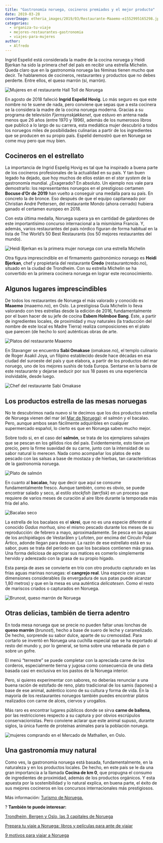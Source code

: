 ```yaml
---
title: "Gastronomía noruega, cocineros premiados y el mejor producto"
date: 2019-03-28
coverImage: etheria_images/2019/03/Restaurante-Maaemo-e1552995165298.jpg
categories: 
  - organiza-tu-viaje
  - mejores-restaurantes-gastronomia
  - viajes-para-mujeres
author: 
  - Alfredo
---
```


Ingrid Espelid está considerada la madre de la cocina noruega y Heidi Bjerkan ha sido la 
primera chef del país en recibir una estrella Michelin. Queda claro que en la 
gastronomía noruega las féminas tienen mucho que decir. Te hablaremos de cocineros, 
restaurantes y productos que no debes perderte. Entre ellos, el queso marrón (sí, 
marrón). 

![Mujeres en el restaurante Hall Toll de Noruega](etheria_images/2019/03/gastronomia-noruega.jpg "Restaurante Hall Toll, Stavanger. © CH/ visitnorway.com")

En agosto de 2018 falleció **Ingrid Espelid Hovig**. Lo más seguro es que este nombre no 
te suene de nada, pero conviene que sepas que a esta cocinera se la considera la madre 
de la cocina noruega moderna. Gracias a su programa de televisión _Fjernsynskjøkkenet_, 
que estuvo en antena nada menos que 26 años (entre 1970 y 1996), además de los numerosos 
libros que publicó a lo largo de su carrera, esta mediática mujer descubrió a todos los 
noruegos miles de posibilidades culinarias a partir de los ingredientes que se producen 
en su propio país. Espelid demostró que en Noruega se come muy pero que muy bien. 

## Cocineros en el estrellato

La importancia de Ingrid Espelig Hovig es tal que ha inspirado a buena parte de los 
cocineros profesionales de la actualidad en su país. Y tan buen legado ha dejado, que 
hoy muchos de ellos están en el _star system_ de la gastronomía mundial. ¿Exagerado? En 
absoluto. Un ejemplo nos vale para demostrarlo: los representantes noruegos en el 
prestigioso certamen **Bocuse d’Or de 2019** han vuelto a conseguir una medalla para su 
país. En concreto la de bronce. Eso después de que el equipo capitaneado por Christian 
André Pettersen, del restaurante Mondo (ahora cerrado) hubiera ganado el certamen 
europeo en 2018. 

Con esta última medalla, Noruega supera ya en cantidad de galardones de este 
importantísimo concurso internacional a la mismísima Francia. Y, además, varios 
restaurantes del país nórdico figuran de forma habitual en la lista de The World’s 50 
Best Restaurants (los 50 mejores restaurantes del mundo). 

![Heidi Bjerkan es la primera mujer noruega con una estrella Michelin](etheria_images/2019/03/Noruega-Heidi-Credo.jpg "Heidi Bjerkan es la primera mujer noruega con una estrella Michelin.")

Otra figura imprescindible en el firmamento gastronómico noruego es **Heidi Bjerkan**, 
chef y propietaria del restaurante **Credo** (restaurantcredo.no), situado en la ciudad 
de Trondheim. Con su estrella Michelin se ha convertido en la primera cocinera noruega 
en lograr este reconocimiento. 

## Algunos lugares imprescindibles

De todos los restaurantes de Noruega el más valorado y conocido es **Maaemo** 
(maaemo.no), en Oslo. La prestigiosa Guía Michelin lo lleva valorando con tres estrellas 
desde la edición de 2016, fundamentalmente por el buen hacer de su jefe de cocina 
**Esbem Holmboe Bang**. Éste, a partir de ingredientes locales, de proximidad y muy 
naturales (la traducción del nombre de este local es Madre Tierra) realiza composiciones 
en el plato que parecen (de hecho lo son) auténticas obras de arte. 

![Platos del restaurante Maaemo](etheria_images/2019/03/maaemo-Tuuka-Koski.jpg "Platos del restaurante Maaemo. © Tuuka Koski.")

En Stavanger se encuentra **Sabi Omakase** (omakase.no), el templo culinario de Roger 
Asakil Joya, un filipino establecido desde hace décadas en esa ciudad del suroeste del 
país y que elabora, a partir de los productos del mar noruego, uno de los mejores sushis 
de toda Europa. Sentarse en la barra de este restaurante y dejarse seducir por sus 18 
pases es una experiencia inolvidable, desde luego. 

![Chef del restaurante Sabi Omakase](etheria_images/2019/03/Sami-Omakase-restaurante.jpg "Chef del (©) restaurante Sabi Omakase.")

## Los productos estrella de las mesas noruegas

No te descubrimos nada nuevo si te decimos que los dos productos estrella de Noruega 
vienen del mar (el [Mar de Noruega](http://mardenoruega.es)): el salmón y el bacalao. 
Pero, aunque ambos sean fácilmente adquiribles en cualquier supermercado español, lo 
cierto es que en Noruega saben mucho mejor. 

Sobre todo si, en el caso del **salmón**, se trata de los ejemplares salvajes que se 
pescan en los gélidos ríos del país. Evidentemente, esto tiene un precio, pero la firme 
suavidad de su carne, junto con la intensidad de su sabor natural lo merecen. Nada como 
acompañar los platos de este pescado con las salsas a base de mostaza y de hierbas, tan 
características de la gastronomía noruega. 

![Plato de salmón](etheria_images/2019/03/salmon-noruega.jpg "Plato de salmón. © Nancy Bundt/ Visit Norway.com")

En cuanto al **bacalao**, hay que decir que aquí se consume fundamentalmente fresco. 
Aunque también, como es obvio, se puede encontrar salado y seco, al estilo _stockfish_ 
(_tørrfisk_) en un proceso que requiere de varios meses de curación al aire libre 
durante la temporada más fría del año. 

![Bacalao seco](etheria_images/2019/03/bacalao-noruego.jpg "Bacalao seco. © Tina Stafrèn/Visitnorway.com")

La estrella de los bacalaos es el **skrei**, que no es una especie diferente al conocido 
_Gadus morhua_, sino el mismo pescado durante los meses de su reproducción: de febrero a 
mayo, aproximadamente. Se pesca en las aguas de los archipiélagos de Vestarålen y 
Lofoten, por encima del Círculo Polar Ártico, adonde llegan para desovar. La razón de 
ese estrellato está en su sabor, pues se trata del periodo en que los bacalaos contienen 
más grasa. Una forma deliciosa de apreciar sus matices es comerlo simplemente hervido y 
aderezado con la grasa de su propio hígado. 

Esta pareja de ases se convierte en trío con otro producto capturado en las frías aguas 
marinas noruegas: el **cangrejo real**. Una especie con unas dimensiones considerables 
(la envergadura de sus patas puede alcanzar 1,80 metros) y que en la mesa es una 
auténtica _delicatesen_. Como el resto de mariscos criados o capturados en Noruega. 

![Brunost, queso marrón de Noruega](etheria_images/2019/03/Brunost-queso-marron-noruega.jpg "Brunost, queso marrón de Noruega. © Cabday/Foap/Visitnorway.com")

## Otras delicias, también de tierra adentro

En toda mesa noruega que se precie no pueden faltar unas lonchas de **queso marrón** 
(_brunost_), hecho a base de suero de leche y caramelizado. De hecho, sorprende su sabor 
dulce, aparte de su cremosidad. Para cortarlo se inventó en Noruega una cuchilla 
especial que se ha exportado al resto del mundo y, por lo general, se toma sobre una 
rebanada de pan o sobre un gofre. 

El menú “terrestre” se puede completar con la apreciada carne de los corderos, 
especialmente tierna y jugosa como consecuencia de una dieta basada casi en exclusiva en 
los pastos de la Noruega interior. 

Pero, si quieres experimentar con sabores, no deberías renunciar a una buena ración de 
estofado de reno, plato tradicional de los samis (lapones) a base de ese animal, 
auténtico icono de su cultura y forma de vida. En la mayoría de los restaurantes 
noruegos también puedes encontrar platos realizados con carne de alces, ciervos y 
urogallos. 

Más raro es encontrar lugares públicos donde se sirva **carne de ballena**, por las 
restricciones respecto a su captura y por obvios escrúpulos conservacionistas. Pero 
conviene aclarar que este animal supuso, durante siglos, la única fuente de proteínas 
animales para la población noruega. 

![mujeres comprando en el Mercado de Mathallen, en Oslo.](etheria_images/2019/03/Vulkanfisk-mercado-noruega.jpg "Mercado de Mathallen, en Oslo. CH/ Visitnorway.com")

## Una gastronomía muy natural

Como ves, la gastronomía noruega está basada, fundamentalmente, en la naturaleza y en 
los productos locales. De hecho, en este país se le da una gran importancia a la llamada 
**Cocina de km 0**, que propugna el consumo de ingredientes de proximidad, además de los 
productos orgánicos. Y esta apuesta por la sostenibilidad y lo natural explica, en buena 
parte, el éxito de sus mejores cocineros en los concursos internacionales más 
prestigiosos. 

Más información: [Turismo de 
Noruega.](http://www.visitnorway.es/que-hacer-en-noruega/saborea-noruega) 

? **También te puede interesar:** 

[Trondheim, Bergen y Oslo, las 3 capitales de 
Noruega](https://etheriamagazine.com/2020/01/24/que-ver-en-noruega-trondheim-bergen-y-oslo/) 

[Prepara tu viaje a Noruega: libros y películas para ante de 
viajar](https://etheriamagazine.com/2020/08/18/prepara-tu-viaje-libros-series-de-noruega/) 

[9 motivos para viajar a 
Noruega](https://etheriamagazine.com/2020/07/15/9-motivos-para-viajar-a-noruega/)
